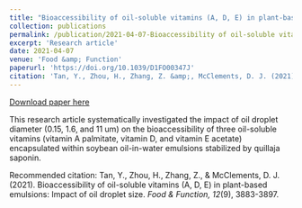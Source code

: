 ```yaml
---
title: "Bioaccessibility of oil-soluble vitamins (A, D, E) in plant-based emulsions: impact of oil droplet size"
collection: publications
permalink: /publication/2021-04-07-Bioaccessibility of oil-soluble vitamins (A, D, E) in plant-based emulsions impact of oil droplet size
excerpt: 'Research article'
date: 2021-04-07
venue: 'Food &amp; Function'
paperurl: 'https://doi.org/10.1039/D1FO00347J'
citation: 'Tan, Y., Zhou, H., Zhang, Z. &amp;, McClements, D. J. (2021). &quot;Bioaccessibility of oil-soluble vitamins (A, D, E) in plant-based emulsions: Impact of oil droplet size&quot;. <i>Food &amp; Function, 12</i>(9), 3883-3897.'
---
```


<a href='https://doi.org/10.1039/D1FO00347J'>Download paper here</a>

This research article systematically investigated the impact of oil droplet diameter (0.15, 1.6, and 11 um) on the bioaccessibility of three oil-soluble vitamins (vitamin A palmitate, vitamin D, and vitamin E acetate) encapsulated within soybean oil-in-water emulsions stabilized by quillaja saponin.

Recommended citation: Tan, Y., Zhou, H., Zhang, Z., & McClements, D. J. (2021). Bioaccessibility of oil-soluble vitamins (A, D, E) in plant-based emulsions: Impact of oil droplet size. <i>Food & Function, 12</i>(9), 3883-3897.
